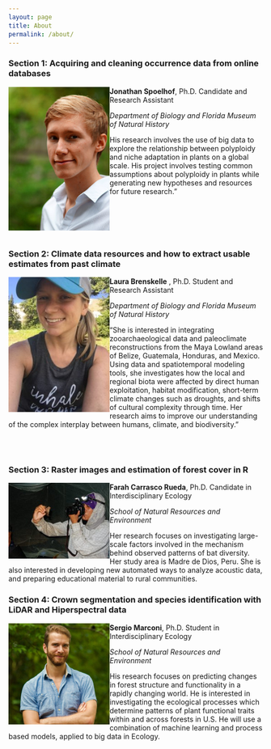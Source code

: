```yaml
---
layout: page
title: About
permalink: /about/
---
```


### Section 1: Acquiring and cleaning occurrence data from online databases

<img align="left" src="figures/Spoelhof.jpg" alt="Drawing" width="200px;"/>  

**Jonathan Spoelhof**, Ph.D. Candidate and Research Assistant

*Department of Biology and Florida Museum of Natural History*

His research involves the use of big data to explore the relationship between polyploidy and niche adaptation in plants on a global scale. His project involves testing common assumptions about polyploidy in plants while generating new hypotheses and resources for future research.”


<br><br>
<br><br>


### Section 2: Climate data resources and how to extract usable estimates from past climate

<img align="left" src="figures/Laura.jpg" alt="Drawing" width="200px;"/> **Laura Brenskelle** , Ph.D. Student and Research Assistant

*Department of Biology and Florida Museum of Natural History*

“She is interested in integrating zooarchaeological data and paleoclimate reconstructions from the Maya Lowland areas of Belize, Guatemala, Honduras, and Mexico. Using data and spatiotemporal modeling tools, she investigates how the local and regional biota were affected by direct human exploitation, habitat modification, short-term climate changes such as droughts, and shifts of cultural complexity through time. Her research aims to improve our understanding of the complex interplay between humans, climate, and biodiversity.”

<br><br>

### Section 3: Raster images and estimation of forest cover in R

<img align="left" src="figures/Farah.jpg" alt="Drawing" width="200px;"/> **Farah Carrasco Rueda**, Ph.D. Candidate in Interdisciplinary Ecology

*School of Natural Resources and Environment*

Her research focuses on investigating large-scale factors involved in the mechanism behind  observed patterns of bat diversity. Her study area is Madre de Dios, Peru. She is also interested in developing new automated ways to analyze acoustic data, and preparing educational material  to rural communities.

### Section 4: Crown segmentation  and species identification with LiDAR and Hiperspectral data

<img align="left" src="figures/Sergio.jpg" alt="Drawing" width="200px;"/> **Sergio Marconi**, Ph.D. Student in Interdisciplinary Ecology

*School of Natural Resources and Environment*

His research focuses on predicting changes in forest structure and functionality in a rapidly changing world. He is interested in investigating the ecological processes which determine patterns of plant functional traits within and across  forests in  U.S. He will use a combination of machine learning and process based models, applied to big data in Ecology.

